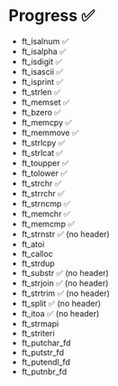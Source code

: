 # Progress ✅

- ft_isalnum	✅
- ft_isalpha	✅
- ft_isdigit	✅
- ft_isascii	✅
- ft_isprint	✅
- ft_strlen	✅ 
- ft_memset	✅
- ft_bzero	✅
- ft_memcpy	✅
- ft_memmove	✅
- ft_strlcpy	✅
- ft_strlcat	✅
- ft_toupper	✅
- ft_tolower	✅
- ft_strchr	✅
- ft_strrchr	✅
- ft_strncmp	✅
- ft_memchr	✅
- ft_memcmp	✅
- ft_strnstr	✅ (no header)
- ft_atoi
- ft_calloc
- ft_strdup
- ft_substr	✅ (no header)
- ft_strjoin	✅ (no header)
- ft_strtrim	✅ (no header)
- ft_split	✅ (no header)
- ft_itoa	✅ (no header)
- ft_strmapi
- ft_striteri
- ft_putchar_fd
- ft_putstr_fd
- ft_putendl_fd
- ft_putnbr_fd
